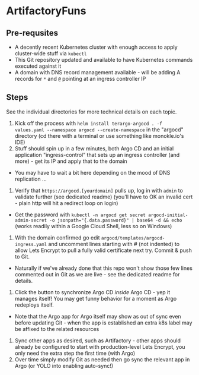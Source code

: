 # ArtifactoryFuns

## Pre-requsites

* A decently recent Kubernetes cluster with enough access to apply cluster-wide stuff via `kubectl`
* This Git repository updated and available to have Kubernetes commands executed against it
* A domain with DNS record management available - will be adding A records for `*` and `@` pointing at an ingress controller IP

## Steps

See the individual directories for more technical details on each topic.

1. Kick off the process with `helm install terargo-argocd . -f values.yaml --namespace argocd --create-namespace` in the "argocd" directory (cd there with a terminal or use something like monokle.io's IDE)
1. Stuff should spin up in a few minutes, both Argo CD and an initial application "ingress-control" that sets up an ingress controller (and more) - get its IP and apply that to the domain
  * You may have to wait a bit here depending on the mood of DNS replication ...
1. Verify that `https://argocd.[yourdomain]` pulls up, log in with `admin` to validate further (see dedicated readme) (you'll have to OK an invalid cert - plain http will hit a redirect loop on login)
  * Get the password with `kubectl -n argocd get secret argocd-initial-admin-secret -o jsonpath="{.data.password}" | base64 -d && echo` (works readily within a Google Cloud Shell, less so on Windows)
1. With the domain confirmed go edit `argocd/templates/argocd-ingress.yaml` and uncomment lines starting with # (not indented) to allow Lets Encrypt to pull a fully valid certificate next try. Commit & push to Git.
  * Naturally if we've already done that this repo won't show those few lines commented out in Git as we are live - see the dedicated readme for details.
1. Click the button to synchronize Argo CD _inside_ Argo CD - yep it manages itself! You may get funny behavior for a moment as Argo redeploys itself.
  * Note that the Argo app for Argo itself may show as out of sync even before updating Git - when the app is established an extra k8s label may be affixed to the related resources
1. Sync other apps as desired, such as Artifactory - other apps should already be configured to start with production-level Lets Encrypt, you only need the extra step the first time (with Argo)
1. Over time simply modify Git as needed then go sync the relevant app in Argo (or YOLO into enabling auto-sync!)
